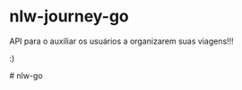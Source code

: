 # nlw-journey-go

<p>API para o auxíliar os usuários a organizarem suas viagens!!!</p>
<p>:)</p>
# nlw-go
